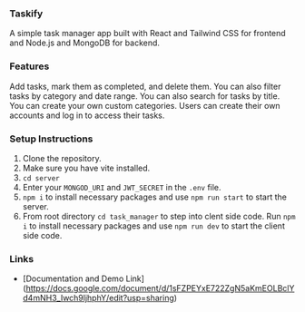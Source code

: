 ### Taskify

A simple task manager app built with React and Tailwind CSS for frontend and Node.js and MongoDB for backend.


### Features

Add tasks, mark them as completed, and delete them. You can also filter tasks by category and date range. You can also search for tasks by title. You can create your own custom categories. Users can create their own accounts and log in to access their tasks.


### Setup Instructions

1. Clone the repository.
2. Make sure you have vite installed.
3. `cd server`
4. Enter your `MONGOD_URI` and `JWT_SECRET` in the `.env` file.
5. `npm i` to install necessary packages and use `npm run start` to start the server.
6. From root directory `cd task_manager` to step into clent side code. Run `npm i` to install necessary packages and use `npm run dev` to start the client side code.


### Links

- [Documentation and Demo Link] (https://docs.google.com/document/d/1sFZPEYxE722ZgN5aKmEOLBclYd4mNH3_Iwch9ljhphY/edit?usp=sharing)